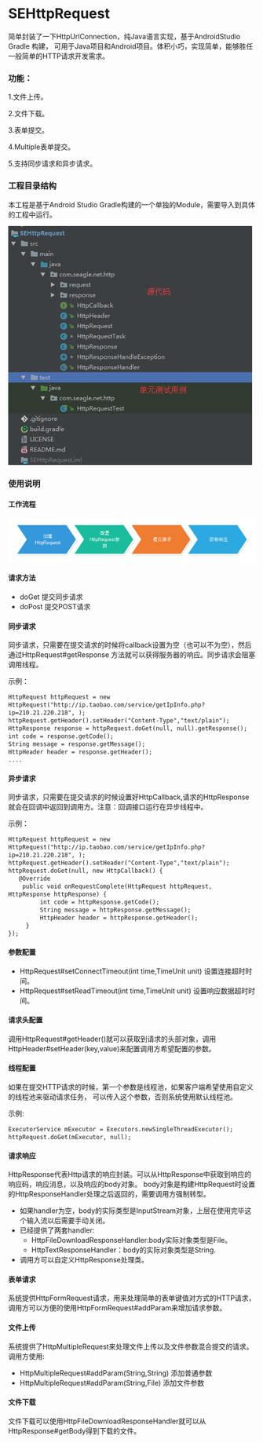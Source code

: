 # SEHttpRequest
简单封装了一下HttpUrlConnection，纯Java语言实现，基于AndroidStudio Gradle 构建，
可用于Java项目和Android项目。体积小巧，实现简单，能够胜任一般简单的HTTP请求开发需求。

### 功能：

1.文件上传。

2.文件下载。

3.表单提交。

4.Multiple表单提交。

5.支持同步请求和异步请求。

### 工程目录结构

本工程是基于Android Studio Gradle构建的一个单独的Module，需要导入到具体的工程中运行。

![工程目录结构](./doc/project_structure.png)

### 使用说明

#### 工作流程

![工程目录结构](./doc/work_flow.png)

#### 请求方法

-  doGet 提交同步请求
-  doPost 提交POST请求

#### 同步请求
同步请求，只需要在提交请求的时候将callback设置为空（也可以不为空），然后通过HttpRequest#getResponse
方法就可以获得服务器的响应。同步请求会阻塞调用线程。

示例：

```
HttpRequest httpRequest = new HttpRequest("http://ip.taobao.com/service/getIpInfo.php?ip=210.21.220.218", );
httpRequest.getHeader().setHeader("Content-Type","text/plain");
HttpResponse response = httpRequest.doGet(null, null).getResponse();
int code = response.getCode();
String message = response.getMessage();
HttpHeader header = response.getHeader();
....
```

#### 异步请求
同步请求，只需要在提交请求的时候设置好HttpCallback,请求的HttpResponse就会在回调中返回到调用方。注意：回调接口运行在异步线程中。

示例：
```
HttpRequest httpRequest = new HttpRequest("http://ip.taobao.com/service/getIpInfo.php?ip=210.21.220.218", );
httpRequest.getHeader().setHeader("Content-Type","text/plain");
httpRequest.doGet(null, new HttpCallback() {
   @Override
    public void onRequestComplete(HttpRequest httpRequest, HttpResponse httpResponse) {
         int code = httpResponse.getCode();
         String message = httpResponse.getMessage();
         HttpHeader header = httpResponse.getHeader();
     }
});
```


#### 参数配置
- HttpRequest#setConnectTimeout(int time,TimeUnit unit)  设置连接超时时间。
- HttpRequest#setReadTimeout(int time,TimeUnit unit)  设置响应数据超时时间。

#### 请求头配置
调用HttpRequest#getHeader()就可以获取到请求的头部对象，调用HttpHeader#setHeader(key,value)来配置调用方希望配置的参数。

#### 线程配置
如果在提交HTTP请求的时候，第一个参数是线程池，如果客户端希望使用自定义的线程池来驱动请求任务，
可以传入这个参数，否则系统使用默认线程池。

示例:
```
ExecutorService mExecutor = Executors.newSingleThreadExecutor();
httpRequest.doGet(mExecutor, null);
```

#### 请求响应
HttpResponse代表Http请求的响应封装。可以从HttpResponse中获取到响应的响应码，响应消息，以及响应的body对象。
body对象是构建HttpRequest时设置的HttpResponseHandler处理之后返回的，需要调用方强制转型。
-  如果handler为空，body的实际类型是InputStream对象，上层在使用完毕这个输入流以后需要手动关闭。
-  已经提供了两套handler:
    -  HttpFileDownloadResponseHandler:body实际对象类型是File。
    -  HttpTextResponseHandler：body的实际对象类型是String.
-  调用方可以自定义HttpResponse处理类。

#### 表单请求
系统提供HttpFormRequest请求，用来处理简单的表单键值对方式的HTTP请求，
调用方可以方便的使用HttpFormRequest#addParam来增加请求参数。

#### 文件上传
系统提供了HttpMultipleRequest来处理文件上传以及文件参数混合提交的请求。
调用方使用:
- HttpMultipleRequest#addParam(String,String) 添加普通参数
- HttpMultipleRequest#addParam(String,File) 添加文件参数
#### 文件下载
文件下载可以使用HttpFileDownloadResponseHandler就可以从HttpResponse#getBody得到下载的文件。


